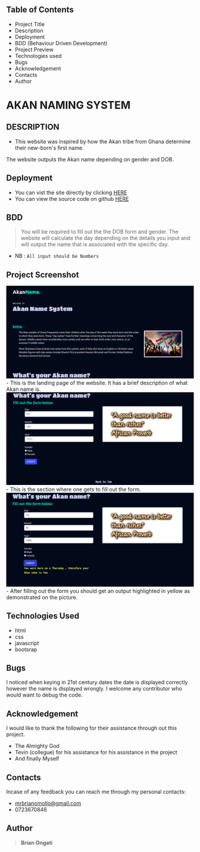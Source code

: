 ## Table of Contents

- Project Title
- Description
- Deployment
- BDD (Behaviour Driven Development)
- Project Preview
- Technologies used
- Bugs
- Acknowledgement
- Contacts
- Author

# AKAN NAMING SYSTEM

## DESCRIPTION

- This website was inspired by how the Akan tribe from Ghana determine their new-born's first name.

The website outputs the Akan name depending on gender and DOB.

## Deployment

- You can vist the site directly by clicking [HERE](https://mrbrianomollo.github.io/akannames/)
- You can view the source code on github [HERE](https://github.com/mrbrianomollo/akannames.git)

## BDD

> You will be required to fill out the the DOB form and gender.
> The website will calculate the day depending on the details you input and will output the name that is associated with the specific day.

- NB : `All input should be Numbers`

## Project Screenshot

<img src="img/main-home-page.png" >
- This is the landing page of the website. It has a brief description of what Akan name is.
<img src="img/form-section.png" >
- This is the section where one gets to fill out the form.
<img src="img/form-section-with-output.png" >
- After filling out the form you should get an output highlighted in yellow as demonstrated on the picture.

## Technologies Used

- html
- css
- javascript
- bootsrap

## Bugs

I noticed when keying in 21st century dates the date is displayed correctly however the name is displayed wrongly. I welcome any contributor who would want to debug the code.

## Acknowledgement

I would like to thank the following for their assistance through out this project.

- The Almighty God
- Tevin (collegue) for his assistance for his assistance in the project
- And finally Myself

## Contacts

Incase of any feedback you can reach me through my personal contacts:

- mrbrianomollo@gmail.com
- 0723670846

## Author

> **Brian Ongati**
